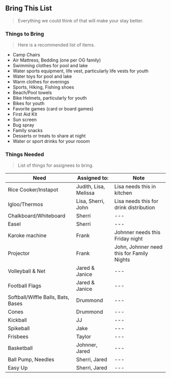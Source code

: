 ## Bring This List
> Everything we could think of that will make your stay better.

### Things to Bring
> Here is a recommended list of items.
- Camp Chairs
- Air Mattress, Bedding (one per OG family)
- Swimming clothes for pool and lake
- Water sports equipment, life vest, particularly life vests for youth
- Water toys for pool and lake
- Warm clothes for evenings
- Sports, Hiking, Fishing shoes
- Beach/Pool towels
- Bike Helmets, particularly for youth
- Bikes for youth
- Favorite games (card or board games)
- First Aid Kit
- Sun screen
- Bug spray
- Family snacks
- Desserts or treats to share at night
- Water or sport drinks for your rooom


### Things Needed
> List of things for assignees to bring.

| Need | Assigned to: | Note |
| --- | --- | --- |
| Rice Cooker/Instapot | Judith, Lisa, Melissa | Lisa needs this in kitchen |
| Igloo/Thermos | Lisa, Sherri, John | Lisa needs this for drink distribution |
| Chalkboard/Whiteboard | Sherri | --- |
| Easel | Sherri | --- |
| Karoke machine | Frank | Johnner needs this Friday night |
| Projector | Frank | John, Johnner need this for Family Nights |
| Volleyball & Net | Jared & Janice | --- |
| Football Flags | Jared & Janice | --- |
| Softball/Wiffle Balls, Bats, Bases | Drummond | --- |
| Cones | Drummond | --- |
| Kickball | JJ | --- |
| Spikeball | Jake | --- |
| Frisbees | Taylor | --- |
| Basketball | Johnner, Jared | --- |
| Ball Pump, Needles | Sherri, Jared | --- |
| Easy Up | Sherri, Jared | --- |












